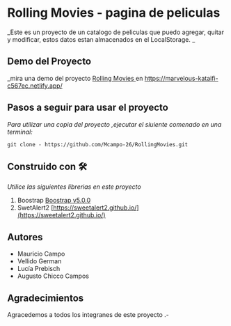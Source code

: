 # Rolling Movies - pagina de peliculas 
_Este es un proyecto de un catalogo de peliculas que puedo agregar, quitar y modificar, estos datos estan almacenados en el
LocalStorage. _
## Demo del Proyecto
_mira una demo del proyecto [Rolling Movies ](https://trello.com/mauriciocampo1/boards) en https://marvelous-kataifi-c567ec.netlify.app/
 


## Pasos a seguir para usar el proyecto
_Para utilizar una copia del  proyecto ,ejecutar el siuiente comenado en una terminal:_

`git clone - https://github.com/Mcampo-26/RollingMovies.git`

## Construido con 🛠
_Utilice las siguientes librerias en este proyecto_

1. Boostrap   [Boostrap v5.0.0](https://getbootstrap.com/)
1. SwetAlert2 [https://sweetalert2.github.io/](https://sweetalert2.github.io/)


## Autores 
- Mauricio Campo
- Vellido German 
- Lucía Prebisch
- Augusto Chicco Campos

 ## Agradecimientos

Agracedemos a todos los integranes  de este proyecto .-
